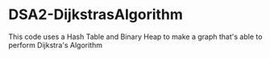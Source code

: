 # DSA2-DijkstrasAlgorithm
This code uses a Hash Table and Binary Heap to make a graph that's able to perform Dijkstra's Algorithm
